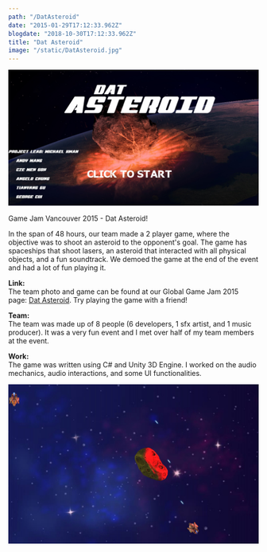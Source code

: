 ```yaml
---
path: "/DatAsteroid"
date: "2015-01-29T17:12:33.962Z"
blogdate: "2018-10-30T17:12:33.962Z"
title: "Dat Asteroid"
image: "/static/DatAsteroid.jpg"
---
```


![](/static/DatAsteroid.jpg)

Game Jam Vancouver 2015 - Dat Asteroid!

In the span of 48 hours, our team made a 2 player game, where the objective was to shoot an asteroid to the opponent's goal.
The game has spaceships that shoot lasers, an asteroid that interacted with all physical objects, and a fun soundtrack.
We demoed the game at the end of the event and had a lot of fun playing it.

**Link:**  
The team photo and game can be found at our Global Game Jam 2015 page: [Dat Asteroid](https://globalgamejam.org/2015/games/dat-asteroid).
Try playing the game with a friend!

**Team:**  
The team was made up of 8 people (6 developers, 1 sfx artist, and 1 music producer). 
It was a very fun event and I met over half of my team members at the event.

**Work:**  
The game was written using C# and Unity 3D Engine.
I worked on the audio mechanics, audio interactions, and some UI functionalities.

![](/static/DatAsteroid2.jpg)